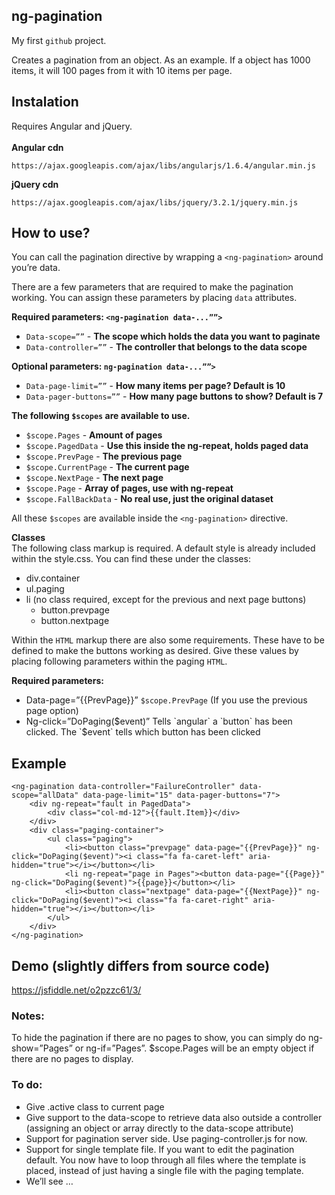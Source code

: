 ## ng-pagination
My first `github` project.

Creates a pagination from an object. As an example. If a object has 1000 items, it will 100 pages from it with 10 items per page.

## Instalation
Requires Angular and jQuery.<br/><br/>
**Angular cdn**
```
https://ajax.googleapis.com/ajax/libs/angularjs/1.6.4/angular.min.js
```
**jQuery cdn**
```
https://ajax.googleapis.com/ajax/libs/jquery/3.2.1/jquery.min.js
```

## How to use?
You can call the pagination directive by wrapping a `<ng-pagination>` around you’re data.

There are a few parameters that are required to make the pagination working. You can assign these parameters by placing `data` attributes.

**Required parameters: `<ng-pagination data-...””>`**
- `Data-scope=””` - **The scope which holds the data you want to paginate**
- `Data-controller=””` - **The controller that belongs to the data scope**

**Optional parameters: `ng-pagination data-...””>`**
- `Data-page-limit=””` - **How many items per page? Default is 10**
- `Data-pager-buttons=””` - **How many page buttons to show? Default is 7**

**The following `$scopes` are available to use.**
- `$scope.Pages` - **Amount of pages**
- `$scope.PagedData` - **Use this inside the ng-repeat, holds paged data**
- `$scope.PrevPage` - **The previous page**
- `$scope.CurrentPage` - **The current page**
- `$scope.NextPage` - **The next page**
- `$scope.Page` - **Array of pages, use with ng-repeat**
- `$scope.FallBackData` - **No real use, just the original dataset**

All these `$scopes` are available inside the `<ng-pagination>` directive.

**Classes**<br/>
The following class markup is required.  A default style is already included within the style.css. You can find these under the classes:

- div.container
- ul.paging
- li (no class required, except for the previous and next page buttons)
  - button.prevpage
  - button.nextpage

Within the `HTML` markup there are also some requirements. These have to be defined to make the buttons working as desired. Give these values by placing following parameters within the paging `HTML`.

**Required parameters:**
- Data-page=”{{PrevPage}}”	    `$scope.PrevPage` (If you use the previous page option)
- Ng-click=”DoPaging($event)”	  Tells `angular` a `button` has been clicked. The `$event` tells which button has been clicked

## Example
```
<ng-pagination data-controller="FailureController" data-scope="allData" data-page-limit="15" data-pager-buttons="7">
    <div ng-repeat="fault in PagedData">
        <div class="col-md-12">{{fault.Item}}</div>
    </div>
    <div class="paging-container">
        <ul class="paging">
            <li><button class="prevpage" data-page="{{PrevPage}}" ng-click="DoPaging($event)"><i class="fa fa-caret-left" aria-hidden="true"></i></button></li>
            <li ng-repeat="page in Pages"><button data-page="{{Page}}" ng-click="DoPaging($event)">{{page}}</button></li>
            <li><button class="nextpage" data-page="{{NextPage}}" ng-click="DoPaging($event)"><i class="fa fa-caret-right" aria-hidden="true"></i></button></li>
        </ul>
    </div>
</ng-pagination>
```

## Demo (slightly differs from source code)
https://jsfiddle.net/o2pzzc61/3/

### Notes:
To hide the pagination if there are no pages to show, you can simply do ng-show=”Pages” or ng-if=”Pages”. $scope.Pages will be an empty object if there are no pages to display.

### To do:
- Give .active class to current page
-	Give support to the data-scope to retrieve data also outside a controller (assigning an object or array directly to the data-scope attribute)
-	Support for pagination server side. Use paging-controller.js for now.
-	Support for single template file. If you want to edit the pagination default. You now have to loop through all files where the template is placed, instead of just having a single file with the paging template.
-	We’ll see …
